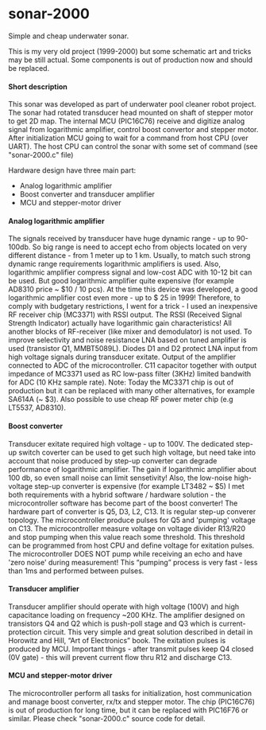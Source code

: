 # sonar-2000
Simple and cheap underwater sonar.

This is my very old project (1999-2000) but some schematic art and tricks may be still actual.
Some components is out of production now and should be replaced.

#### Short description

This sonar was developed as part of underwater pool cleaner robot project.
The sonar had rotated transducer head mounted on shaft of stepper motor to get 2D map.
The internal MCU (PIC16C76) receive and digitize analog signal from logarithmic amplifier, 
control boost convertor and stepper motor.
After initialization MCU going to wait for a command from host CPU (over UART).
The host CPU can control the sonar with some set of command (see "sonar-2000.c" file)

Hardware design have three main part:
- Analog logarithmic amplifier
- Boost converter and transducer amplifier
- MCU and stepper-motor driver

#### Analog logarithmic amplifier
The signals received by transducer have huge dynamic range - up to 90-100db.
So big range is need to accept echo from objects located on very different distance - from 1 meter up to 1 km.
Usually, to match such strong dynamic range requirements logarithmic amplifiers is used.
Also, logarithmic amplifier compress signal and low-cost ADC with 10-12 bit can be used.
But good logarithmic amplifier quite expensive (for example AD8310 price ~ $10 / 10 pcs).
At the time this device was developed, a good logarithmic amplifier cost even more - up to $ 25 in 1999!
Therefore, to comply with budgetary restrictions, I went for a trick - I used an inexpensive RF receiver chip (MC3371) with RSSI output.
The RSSI (Received Signal Strength Indicator) actually have logarithmic gain characteristics!
All another blocks of RF-receiver (like mixer and demodulator) is not used.
To improve selectivity and noise resistance LNA based on tuned amplifier is used (transistor Q1, MMBT5089L).
Diodes D1 and D2 protect LNA input from high voltage signals during transducer exitate.
Output of the amplifier connected to ADC of the microcontroller. 
C11 capacitor together with output impedance of MC3371 used as RC low-pass filter (3KHz) limited bandwith for ADC (10 KHz sample rate).
Note: Today the MC3371 chip is out of production but it can be replaced with many other alternatives, for example SA614A (~ $3).
Also possible to use cheap RF power meter chip (e.g LT5537, AD8310).

#### Boost converter
Transducer exitate required high voltage - up to 100V.
The dedicated step-up switch coverter can be used to get such high voltage, but need take into account that noise produced by step-up converter can degrade performance of logarithmic amplifier. 
The gain if logarithmic amplifier about 100 db, so even small noise can limit sensetivity!
Also, the low-noise high-voltage step-up converter is expensive (for example LT3482 ~ $5)
I met both requirements with a hybrid software / hardware solution - the microcontroller software has become part of the boost converter!
The hardware part of converter is Q5, D3, L2, C13. It is regular step-up converer topology. The microcontroller produce pulses for
Q5  and 'pumping' voltage on C13. The microcontroller measure voltage on voltage divider R13/R20 and stop pumping when this value reach some threshold. This threshold can be programmed from host CPU and define voltage for exitation pulses. 
The microcontroller DOES NOT pump while receiving an echo and have 'zero noise' during measurement!
This “pumping” process is very fast - less than 1ms and performed between pulses.

#### Transducer amplifier
Transducer amplifier should operate with high voltage (100V) and high capacitance loading on frequency ~200 KHz.
The amplifier designed on transistors Q4 and Q2 which is push-poll stage and Q3 which is current-protection circuit. 
This very simple and great solution described in detail in Horowitz and Hill, “Art of Electronics” book.
The exitation pulses is produced by MCU. 
Important things - after transmit pulses keep Q4 closed (0V gate) - this will prevent current flow thru R12 and discharge C13.

#### MCU and stepper-motor driver
The microcontroller perform all tasks for initialization, host communication and manage boost converter, rx/tx and stepper motor.
The chip (PIC16C76) is out of production for long time, but it can be replaced with PIC16F76 or similar.
Please check "sonar-2000.c" source code for detail.


